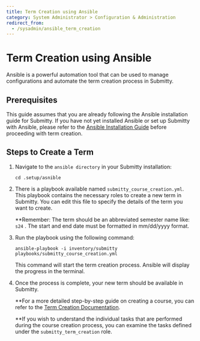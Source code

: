 ```yaml
---
title: Term Creation using Ansible
category: System Administrator > Configuration & Administration
redirect_from:
  - /sysadmin/ansible_term_creation
---
```


# Term Creation using Ansible

Ansible is a powerful automation tool that can be used to manage configurations and automate the term creation process in Submitty.

## Prerequisites

This guide assumes that you are already following the Ansible installation guide for Submitty. If you have not yet installed Ansible or set up Submitty with Ansible, please refer to the [Ansible Installation Guide](/sysadmin/installation/ansible.md) before proceeding with term creation.

## Steps to Create a Term

1. Navigate to the `ansible directory` in your Submitty installation:

    ```
    cd .setup/asnible
    ```

2. There is a playbook available named `submitty_course_creation.yml`. This playbook contains the necessary roles to create a new term in Submitty. You can edit this file to specify the details of the term you want to create.

    **Remember: The term should be an abbreviated semester name like: `s24` . The start and end date must be formatted in mm/dd/yyyy format. 

3. Run the playbook using the following command:

    ```
    ansible-playbook -i inventory/submitty playbooks/submitty_course_creation.yml
    ```

    This command will start the term creation process. Ansible will display the progress in the terminal.

4. Once the process is complete, your new term should be available in Submitty.

    **For a more detailed step-by-step guide on creating a course, you can refer to the [Term Creation Documentation](term_creation.md). 

    **If you wish to understand the individual tasks that are performed during the course creation process, you can examine the tasks defined under the `submitty_term_creation` role. 